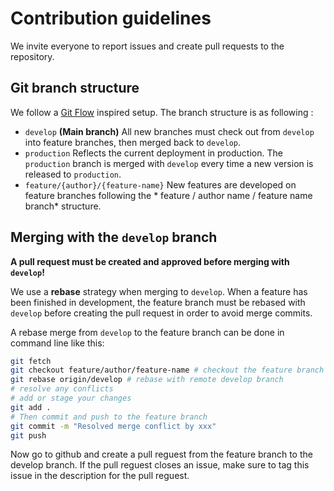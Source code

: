 # Contribution guidelines

We invite everyone to report issues and create pull requests to the repository.

## Git branch structure

We follow a [Git Flow](https://nvie.com/posts/a-successful-git-branching-model/) inspired setup. The
branch structure is as following :

- `develop` **(Main branch)** All new branches must check out from `develop` into feature branches,
  then merged back to `develop`.
- `production` Reflects the current deployment in production. The `production` branch is merged
  with `develop` every time a new version is released to `production`.
- `feature/{author}/{feature-name}` New features are developed on feature branches following the *
  feature / author name / feature name branch* structure.

## Merging with the `develop` branch

**A pull request must be created and approved before merging with `develop`!**

We use a **rebase** strategy when merging to `develop`. When a feature has been finished in
development, the feature branch must be rebased with `develop` before creating the pull request in order to avoid
merge commits.

A rebase merge from `develop` to the feature branch can be done in command line like this:

```bash
git fetch
git checkout feature/author/feature-name # checkout the feature branch
git rebase origin/develop # rebase with remote develop branch
# resolve any conflicts
# add or stage your changes
git add .
# Then commit and push to the feature branch
git commit -m "Resolved merge conflict by xxx"
git push
```

Now go to github and create a pull reguest from the feature branch to the develop branch.
If the pull reguest closes an issue, make sure to tag this issue in the description for the pull reguest.